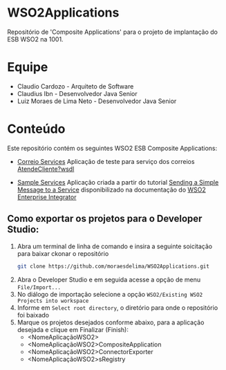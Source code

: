 # WSO2Applications

Repositório de 'Composite Applications' para o projeto de implantação do ESB WSO2 na 1001.

# Equipe
  - Claudio Cardozo - Arquiteto de Software
  - Claudius Ibn - Desenvolvedor Java Senior
  - Luiz Moraes de Lima Neto - Desenvolvedor Java Senior

# Conteúdo
Este repositório contém os seguintes WSO2 ESB Composite Applications:

- [Correio Services](/CorreioServices/)
   Aplicação de teste para serviço dos correios [AtendeCliente?wsdl]

- [Sample Services](/SampleServices/)
   Aplicação criada a partir do tutorial [Sending a Simple Message to a Service] disponibilizado na documentação do [WSO2 Enterprise Integrator]
   
## Como exportar os projetos para o Developer Studio:

1.  Abra um terminal de linha de comando e insira a seguinte soicitação para baixar ckonar o repositório
    ```bash
    git clone https://github.com/moraesdelima/WSO2Applications.git
    ```
2. Abra o Developer Studio e em seguida acesse a opção de menu `File/Import...`
3. No diálogo de importação selecione a opção `WSO2/Existing WSO2 Projects into workspace`
4. Informe em `Select root directory`, o diretório para onde o repositório foi baixado
5. Marque os projetos desejados conforme abaixo, para a aplicação desejada e clique em Finalizar (Finish):
    - <NomeAplicaçãoWSO2>
    - <NomeAplicaçãoWSO2>CompositeApplication
    - <NomeAplicaçãoWSO2>ConnectorExporter
    - <NomeAplicaçãoWSO2>sRegistry


[AtendeCliente?wsdl]: <https://apps.correios.com.br/SigepMasterJPA/AtendeClienteService/AtendeCliente?wsdl>
[Sending a Simple Message to a Service]: <https://docs.wso2.com/display/EI611/Sending+a+Simple+Message+to+a+Service>
[WSO2 Enterprise Integrator]: <https://docs.wso2.com/display/EI611/Quick+Start+Guide>